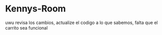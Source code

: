 # Kennys-Room
uwu
revisa los cambios, actualize el codigo a lo que sabemos, falta que el carrito sea funcional
